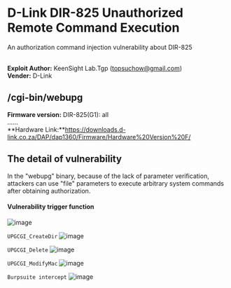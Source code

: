 # D-Link DIR-825 Unauthorized Remote Command Execution
An authorization command injection vulnerability about DIR-825

</br>**Exploit Author:** KeenSight Lab.Tgp (topsuchow@gmail.com)
</br>**Vender:** D-Link

## /cgi-bin/webupg
**Firmware version:** 
DIR-825(G1): all
</br>......
<br/>**Hardware Link:**https://downloads.d-link.co.za/DAP/dap1360/Firmware/Hardware%20Version%20F/
## The detail of vulnerability
In the "webupg" binary, because of the lack of parameter verification, attackers can use "file" parameters to execute arbitrary system commands after obtaining authorization.

#### Vulnerability trigger function
![image](https://github.com/tgp-top/DAP-1360/blob/4f10977bb7356d1393fefcba24ca438be95248b2/%E5%9B%BE%E7%89%87/5.png)


`UPGCGI_CreateDir`
![image](https://github.com/tgp-top/DAP-1360/blob/2d09c23efafd8d3199b0a84d5b159f3cdbd26638/%E5%9B%BE%E7%89%87/1.png)

`UPGCGI_Delete`
![image](https://github.com/tgp-top/DAP-1360/blob/2d09c23efafd8d3199b0a84d5b159f3cdbd26638/%E5%9B%BE%E7%89%87/2.png)

`UPGCGI_ModifyMac`
![image](https://github.com/tgp-top/DAP-1360/blob/2d09c23efafd8d3199b0a84d5b159f3cdbd26638/%E5%9B%BE%E7%89%87/3.png)

`Burpsuite intercept`
![image](https://github.com/tgp-top/DAP-1360/blob/220154515d7b765ecc8daffd6c990ba45df4735f/%E5%9B%BE%E7%89%87/4.png)
